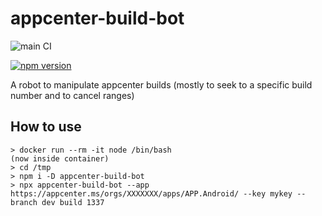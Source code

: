 appcenter-build-bot
===============

![main CI](https://github.com/gas-buddy/appcenter-build-bot/actions/workflows/nodejs.yml/badge.svg)

[![npm version](https://badge.fury.io/js/@gasbuddy%appcenter-build-bot.svg)](https://badge.fury.io/js/@gasbuddy%2Fappcenter-build-bot)

A robot to manipulate appcenter builds (mostly to seek to a specific build number and to cancel ranges)

## How to use

```
> docker run --rm -it node /bin/bash
(now inside container)
> cd /tmp 
> npm i -D appcenter-build-bot
> npx appcenter-build-bot --app https://appcenter.ms/orgs/XXXXXXX/apps/APP.Android/ --key mykey --branch dev build 1337
```

